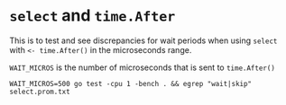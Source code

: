 # `select` and `time.After`

This is to test and see discrepancies for wait periods when using `select` with `<- time.After()` in the microseconds range.

`WAIT_MICROS` is the number of microseconds that is sent to `time.After()`

`WAIT_MICROS=500 go test -cpu 1 -bench . && egrep "wait|skip" select.prom.txt`
